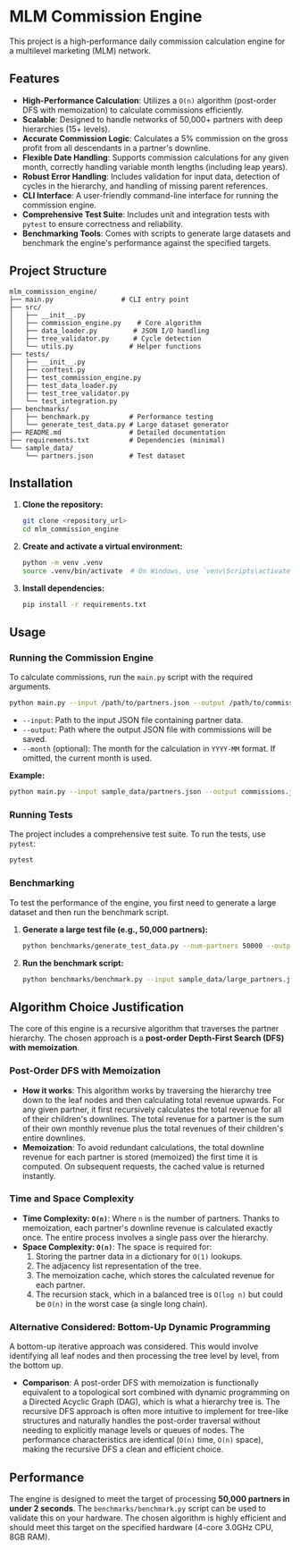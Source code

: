 # MLM Commission Engine

This project is a high-performance daily commission calculation engine for a multilevel marketing (MLM) network.

## Features

- **High-Performance Calculation**: Utilizes a `O(n)` algorithm (post-order DFS with memoization) to calculate commissions efficiently.
- **Scalable**: Designed to handle networks of 50,000+ partners with deep hierarchies (15+ levels).
- **Accurate Commission Logic**: Calculates a 5% commission on the gross profit from all descendants in a partner's downline.
- **Flexible Date Handling**: Supports commission calculations for any given month, correctly handling variable month lengths (including leap years).
- **Robust Error Handling**: Includes validation for input data, detection of cycles in the hierarchy, and handling of missing parent references.
- **CLI Interface**: A user-friendly command-line interface for running the commission engine.
- **Comprehensive Test Suite**: Includes unit and integration tests with `pytest` to ensure correctness and reliability.
- **Benchmarking Tools**: Comes with scripts to generate large datasets and benchmark the engine's performance against the specified targets.

## Project Structure

```
mlm_commission_engine/
├── main.py                 # CLI entry point
├── src/
│   ├── __init__.py
│   ├── commission_engine.py    # Core algorithm
│   ├── data_loader.py         # JSON I/O handling
│   ├── tree_validator.py      # Cycle detection
│   └── utils.py              # Helper functions
├── tests/
│   ├── __init__.py
│   ├── conftest.py
│   ├── test_commission_engine.py
│   ├── test_data_loader.py
│   ├── test_tree_validator.py
│   └── test_integration.py
├── benchmarks/
│   ├── benchmark.py          # Performance testing
│   └── generate_test_data.py # Large dataset generator
├── README.md                 # Detailed documentation
├── requirements.txt          # Dependencies (minimal)
└── sample_data/
    └── partners.json         # Test dataset
```

## Installation

1.  **Clone the repository:**

    ```bash
    git clone <repository_url>
    cd mlm_commission_engine
    ```

2.  **Create and activate a virtual environment:**

    ```bash
    python -m venv .venv
    source .venv/bin/activate  # On Windows, use `venv\Scripts\activate`
    ```

3.  **Install dependencies:**
    ```bash
    pip install -r requirements.txt
    ```

## Usage

### Running the Commission Engine

To calculate commissions, run the `main.py` script with the required arguments.

```bash
python main.py --input /path/to/partners.json --output /path/to/commissions.json [--month YYYY-MM]
```

- `--input`: Path to the input JSON file containing partner data.
- `--output`: Path where the output JSON file with commissions will be saved.
- `--month` (optional): The month for the calculation in `YYYY-MM` format. If omitted, the current month is used.

**Example:**

```bash
python main.py --input sample_data/partners.json --output commissions.json --month 2023-11
```

### Running Tests

The project includes a comprehensive test suite. To run the tests, use `pytest`:

```bash
pytest
```

### Benchmarking

To test the performance of the engine, you first need to generate a large dataset and then run the benchmark script.

1.  **Generate a large test file (e.g., 50,000 partners):**

    ```bash
    python benchmarks/generate_test_data.py --num-partners 50000 --output sample_data/large_partners.json
    ```

2.  **Run the benchmark script:**
    ```bash
    python benchmarks/benchmark.py --input sample_data/large_partners.json
    ```

## Algorithm Choice Justification

The core of this engine is a recursive algorithm that traverses the partner hierarchy. The chosen approach is a **post-order Depth-First Search (DFS) with memoization**.

### Post-Order DFS with Memoization

- **How it works**: This algorithm works by traversing the hierarchy tree down to the leaf nodes and then calculating total revenue upwards. For any given partner, it first recursively calculates the total revenue for all of their children's downlines. The total revenue for a partner is the sum of their own monthly revenue plus the total revenues of their children's entire downlines.
- **Memoization**: To avoid redundant calculations, the total downline revenue for each partner is stored (memoized) the first time it is computed. On subsequent requests, the cached value is returned instantly.

### Time and Space Complexity

- **Time Complexity: `O(n)`**: Where `n` is the number of partners. Thanks to memoization, each partner's downline revenue is calculated exactly once. The entire process involves a single pass over the hierarchy.
- **Space Complexity: `O(n)`**: The space is required for:
  1.  Storing the partner data in a dictionary for `O(1)` lookups.
  2.  The adjacency list representation of the tree.
  3.  The memoization cache, which stores the calculated revenue for each partner.
  4.  The recursion stack, which in a balanced tree is `O(log n)` but could be `O(n)` in the worst case (a single long chain).

### Alternative Considered: Bottom-Up Dynamic Programming

A bottom-up iterative approach was considered. This would involve identifying all leaf nodes and then processing the tree level by level, from the bottom up.

- **Comparison**: A post-order DFS with memoization is functionally equivalent to a topological sort combined with dynamic programming on a Directed Acyclic Graph (DAG), which is what a hierarchy tree is. The recursive DFS approach is often more intuitive to implement for tree-like structures and naturally handles the post-order traversal without needing to explicitly manage levels or queues of nodes. The performance characteristics are identical (`O(n)` time, `O(n)` space), making the recursive DFS a clean and efficient choice.

## Performance

The engine is designed to meet the target of processing **50,000 partners in under 2 seconds**. The `benchmarks/benchmark.py` script can be used to validate this on your hardware. The chosen algorithm is highly efficient and should meet this target on the specified hardware (4-core 3.0GHz CPU, 8GB RAM).
